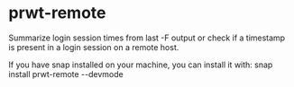 # prwt-remote
Summarize login session times from last -F output or check if a timestamp is present in a login session on a remote host.

If you have snap installed on your machine, you can install it with:
snap install prwt-remote --devmode
